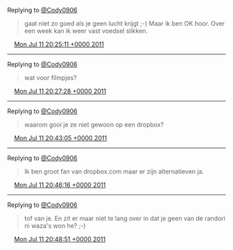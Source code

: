 Replying to [@Cody0906](https://twitter.com/@Cody0906/status/90516740685041664)

> gaat niet zo goed als je geen lucht krijgt ;\-\) Maar ik ben OK hoor\. Over een week kan ik weer vast voedsel slikken\.

<img src="../../media/tweet.ico" width="12" /> [Mon Jul 11 20:25:11 +0000 2011](https://twitter.com/DromerDenker/status/90517011330899968)

----

Replying to [@Cody0906](https://twitter.com/@Cody0906/status/90517344635465730)

> wat voor filmpjes?

<img src="../../media/tweet.ico" width="12" /> [Mon Jul 11 20:27:28 +0000 2011](https://twitter.com/DromerDenker/status/90517583085830144)

----

Replying to [@Cody0906](https://twitter.com/@Cody0906/status/90517959226826752)

> waarom gooi je ze niet gewoon op een dropbox?

<img src="../../media/tweet.ico" width="12" /> [Mon Jul 11 20:43:05 +0000 2011](https://twitter.com/DromerDenker/status/90521515883376640)

----

Replying to [@Cody0906](https://twitter.com/@Cody0906/status/90522185046835201)

> Ik ben groot fan van dropbox\.com maar er zijn alternatieven ja\.

<img src="../../media/tweet.ico" width="12" /> [Mon Jul 11 20:46:16 +0000 2011](https://twitter.com/DromerDenker/status/90522315573559296)

----

Replying to [@Cody0906](https://twitter.com/@Cody0906/status/90522647179440128)

> tof van je\. En zit er maar niet te lang over in dat je geen van de randori ni waza's won he? ;\-\)

<img src="../../media/tweet.ico" width="12" /> [Mon Jul 11 20:48:51 +0000 2011](https://twitter.com/DromerDenker/status/90522963857768448)